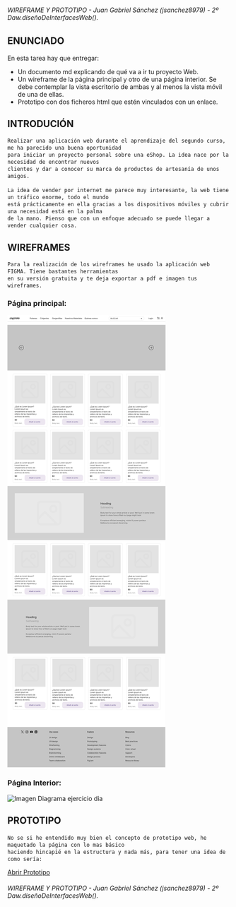 ###### _WIREFRAME Y PROTOTIPO - Juan Gabriel Sánchez (jsanchez8979) - 2º Daw.diseñoDeInterfacesWeb()_.

## ENUNCIADO

En esta tarea hay que entregar:

- Un documento md explicando de qué va a ir tu proyecto Web.
- Un wireframe de la página principal y otro de una página interior. Se debe contemplar la vista escritorio de ambas y al menos la vista móvil de una de ellas.
- Prototipo con dos ficheros html que estén vinculados con un enlace.

## INTRODUCIÓN

```
Realizar una aplicación web durante el aprendizaje del segundo curso, me ha parecido una buena oportunidad
para iniciar un proyecto personal sobre una eShop. La idea nace por la necesidad de encontrar nuevos
clientes y dar a conocer su marca de productos de artesanía de unos amigos.

La idea de vender por internet me parece muy interesante, la web tiene un tráfico enorme, todo el mundo
está prácticamente en ella gracias a los dispositivos móviles y cubrir una necesidad está en la palma
de la mano. Pienso que con un enfoque adecuado se puede llegar a vender cualquier cosa.
```

## WIREFRAMES

```
Para la realización de los wireframes he usado la aplicación web FIGMA. Tiene bastantes herramientas
en su versión gratuita y te deja exportar a pdf e imagen tus wireframes.
```

### Página principal:

![Imagen Diagrama ejercicio dia](Wireframes/Pagina%20principal.png)

### Página Interior:

![Imagen Diagrama ejercicio dia](Wireframes/Página%20interior.png)

## PROTOTIPO

```
No se si he entendido muy bien el concepto de prototipo web, he maquetado la página con lo mas básico
haciendo hincapié en la estructura y nada más, para tener una idea de como sería:
```

<a href="Prototipo/index.html" target="_blank">Abrir Prototipo</a>

###### _WIREFRAME Y PROTOTIPO - Juan Gabriel Sánchez (jsanchez8979) - 2º Daw.diseñoDeInterfacesWeb()_.
